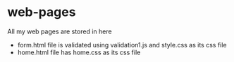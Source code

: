 # web-pages
All my web pages are stored in here
* form.html file is validated using validation1.js and style.css as its css file
* home.html file has home.css as its css file
